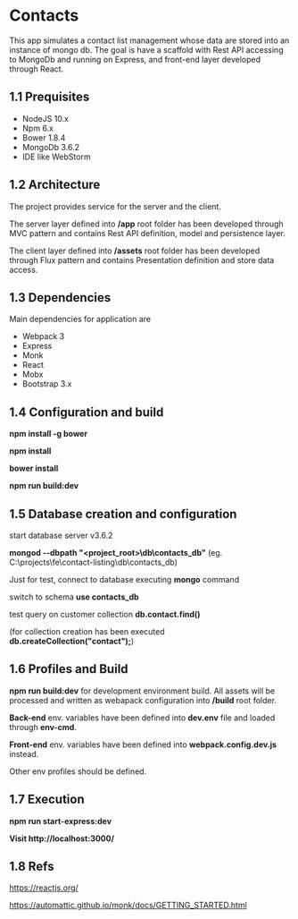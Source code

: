 # Contacts

This app simulates a contact list management whose data are stored into an instance 
of mongo db. The goal is have a scaffold with Rest API accessing to MongoDb and running on Express, 
and front-end layer developed through React.

## 1.1	Prequisites

- NodeJS 	10.x
- Npm 		6.x
- Bower 	1.8.4
- MongoDb 	3.6.2
- IDE like WebStorm

## 1.2 Architecture

The project provides service for the server and the client.

The server layer defined into **/app** root folder has been developed
through MVC pattern and contains Rest API definition, model and persistence layer.

The client layer defined into **/assets** root folder has been developed 
through Flux pattern and contains Presentation definition and store data access.


## 1.3 Dependencies

Main dependencies for application are
- Webpack 3
- Express
- Monk
- React
- Mobx
- Bootstrap 3.x

## 1.4 Configuration and build

**npm install -g bower**

**npm install**

**bower install**

**npm run build:dev**


## 1.5 Database creation and configuration

start database server v3.6.2

**mongod --dbpath "<project_root>\db\contacts_db"**
(eg. C:\projects\fe\contact-listing\db\contacts_db)

Just for test, connect to database executing **mongo** command

switch to schema **use contacts_db**

test query on customer collection **db.contact.find()**

(for collection creation has been executed **db.createCollection("contact");**)

## 1.6 Profiles and Build

**npm run build:dev** for development environment build. All assets will be processed 
and written as webapack configuration into **/build** root folder.

**Back-end** env. variables have been defined into **dev.env** file and loaded
through **env-cmd**.

**Front-end** env. variables have been defined into **webpack.config.dev.js** instead.

Other env profiles should be defined.

## 1.7 Execution

**npm run start-express:dev**

**Visit http://localhost:3000/**

## 1.8 Refs

https://reactjs.org/

https://automattic.github.io/monk/docs/GETTING_STARTED.html

